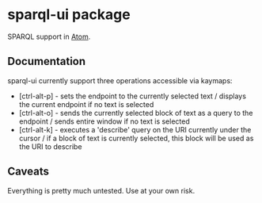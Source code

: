 # sparql-ui package

SPARQL support in [Atom](http://atom.io/).

## Documentation

sparql-ui currently support three operations accessible via kaymaps:

- [ctrl-alt-p] - sets the endpoint to the currently selected text / displays the current endpoint if no text is selected
- [ctrl-alt-o] - sends the currently selected block of text as a query to the endpoint / sends entire window if no text is selected
- [ctrl-alt-k] - executes a 'describe' query on the URI currently under the cursor / if a block of text is currently selected, this block will be used as the URI to describe

## Caveats

Everything is pretty much untested. Use at your own risk.

